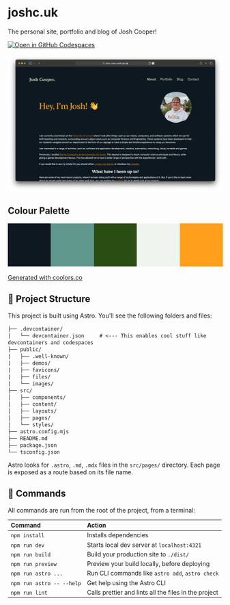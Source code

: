 # joshc.uk

The personal site, portfolio and blog of Josh Cooper!

[![Open in GitHub Codespaces](https://github.com/codespaces/badge.svg)](https://codespaces.new/cooperj/joshc.uk)

![Website Screenshot](./.assets/site.png)

## Colour Palette

<svg xmlns="http://www.w3.org/2000/svg" xmlns:xlink="http://www.w3.org/1999/xlink" version="1.1" viewBox="0 0 500 100" xml:space="preserve">
    <rect fill="#0d1821" x="0" y="0" width="100" height="100"/>
    <rect fill="#61988e" x="100" y="0" width="100" height="100"/>
    <rect fill="#2a4d14" x="200" y="0" width="100" height="100"/>
    <rect fill="#f0f4ef" x="300" y="0" width="100" height="100"/>
    <rect fill="#ff9f1c" x="400" y="0" width="100" height="100"/>
</svg>

[Generated with coolors.co](https://coolors.co/0d1821-61988e-2a4d14-f0f4ef-ff9f1c)

## 🚀 Project Structure

This project is built using Astro. You'll see the following folders and files:

```text
├── .devcontainer/
|   └── devcontainer.json     # <--- This enables cool stuff like devcontainers and codespaces
├── public/
|   ├── .well-known/
|   ├── demos/
|   ├── favicons/
|   ├── files/
|   └── images/
├── src/
│   ├── components/
│   ├── content/
│   ├── layouts/
│   ├── pages/
│   └── styles/
├── astro.config.mjs
├── README.md
├── package.json
└── tsconfig.json
```

Astro looks for `.astro`, `.md`, `.mdx` files in the `src/pages/` directory. Each page is exposed as a route based on its file name.

## 🧞 Commands

All commands are run from the root of the project, from a terminal:

| Command                   | Action                                                |
| :------------------------ | :---------------------------------------------------- |
| `npm install`             | Installs dependencies                                 |
| `npm run dev`             | Starts local dev server at `localhost:4321`           |
| `npm run build`           | Build your production site to `./dist/`               |
| `npm run preview`         | Preview your build locally, before deploying          |
| `npm run astro ...`       | Run CLI commands like `astro add`, `astro check`      |
| `npm run astro -- --help` | Get help using the Astro CLI                          |
| `npm run lint`            | Calls prettier and lints all the files in the project |
